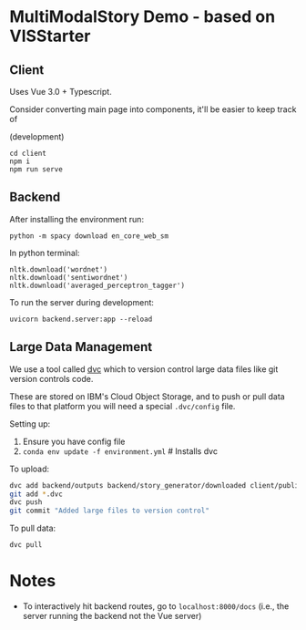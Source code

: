# MultiModalStory Demo - based on VISStarter

## Client

Uses Vue 3.0 + Typescript.

Consider converting main page into components, it'll be easier to keep track of

(development)

```
cd client
npm i
npm run serve
```

## Backend


After installing the environment run:
```
python -m spacy download en_core_web_sm
```
In python terminal:
```
nltk.download('wordnet')
nltk.download('sentiwordnet')
nltk.download('averaged_perceptron_tagger')
```

To run the server during development:
```
uvicorn backend.server:app --reload
```

## Large Data Management
We use a tool called [dvc](https://dvc.org/) which to version control large data files like git version controls code. 

These are stored on IBM's Cloud Object Storage, and to push or pull data files to that platform you will need a special `.dvc/config` file.

Setting up:
1. Ensure you have config file
2. `conda env update -f environment.yml` # Installs dvc

To upload:

``` bash
dvc add backend/outputs backend/story_generator/downloaded client/public/unsplash25k
git add *.dvc
dvc push
git commit "Added large files to version control"
```

To pull data:
```
dvc pull
```

# Notes
- To interactively hit backend routes, go to `localhost:8000/docs` (i.e., the server running the backend not the Vue server)
